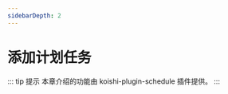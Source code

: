 ```yaml
---
sidebarDepth: 2
---
```


# 添加计划任务 <Badge text="1.3.0+"/>

::: tip 提示
本章介绍的功能由 koishi-plugin-schedule 插件提供。
:::

